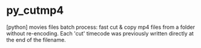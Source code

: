# py_cutmp4
[python] movies files batch process: fast cut & copy mp4 files from a folder without re-encoding.
Each 'cut' timecode was previously written directly at the end of the filename.
